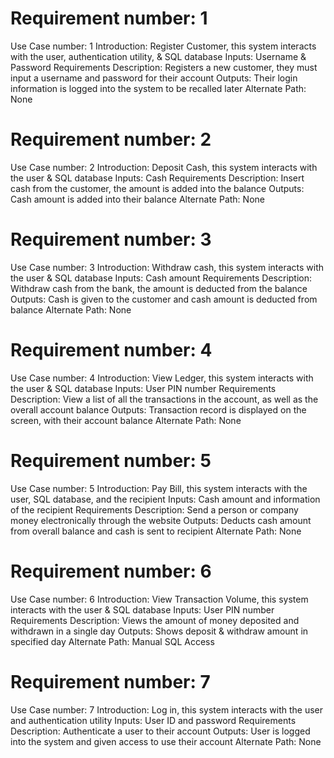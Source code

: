 # Requirement number: 1
Use Case number: 1
Introduction: Register Customer, this system interacts with the user, authentication utility, & SQL database
Inputs: Username & Password
Requirements Description: Registers a new customer, they must input a username and password for their account
Outputs: Their login information is logged into the system to be recalled later
Alternate Path: None

# Requirement number: 2
Use Case number: 2
Introduction: Deposit Cash, this system interacts with the user & SQL database
Inputs: Cash
Requirements Description: Insert cash from the customer, the amount is added into the balance
Outputs: Cash amount is added into their balance
Alternate Path: None


# Requirement number: 3
Use Case number: 3
Introduction: Withdraw cash, this system interacts with the user & SQL database
Inputs: Cash amount
Requirements Description: Withdraw cash from the bank, the amount is deducted from the balance
Outputs: Cash is given to the customer and cash amount is deducted from balance
Alternate Path: None

# Requirement number: 4 
Use Case number: 4
Introduction: View Ledger, this system interacts with the user & SQL database
Inputs: User PIN number
Requirements Description: View a list of all the transactions in the account, as well as the overall account balance
Outputs: Transaction record is displayed on the screen, with their account balance
Alternate Path: None

# Requirement number: 5
Use Case number: 5
Introduction: Pay Bill, this system interacts with the user, SQL database, and the recipient
Inputs: Cash amount and information of the recipient
Requirements Description: Send a person or company money electronically through the website
Outputs: Deducts cash amount from overall balance and cash is sent to recipient
Alternate Path: None

# Requirement number: 6
Use Case number: 6
Introduction: View Transaction Volume, this system interacts with the user & SQL database
Inputs: User PIN number
Requirements Description: Views the amount of money deposited and withdrawn in a single day
Outputs: Shows deposit & withdraw amount in specified day
Alternate Path: Manual SQL Access

# Requirement number: 7
Use Case number: 7
Introduction: Log in, this system interacts with the user and authentication utility
Inputs: User ID and password
Requirements Description: Authenticate a user to their account
Outputs: User is logged into the system and given access to use their account
Alternate Path: None


